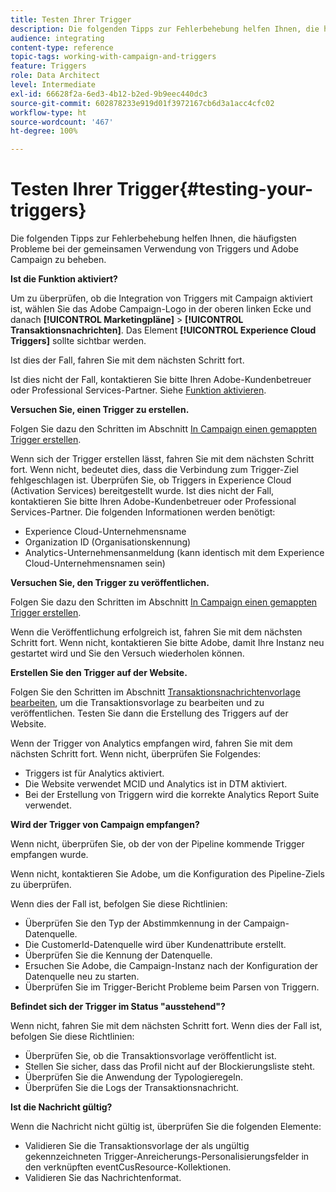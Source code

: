 ```yaml
---
title: Testen Ihrer Trigger
description: Die folgenden Tipps zur Fehlerbehebung helfen Ihnen, die häufigsten Probleme bei der Verwendung von Triggers in Adobe Campaign zu beheben.
audience: integrating
content-type: reference
topic-tags: working-with-campaign-and-triggers
feature: Triggers
role: Data Architect
level: Intermediate
exl-id: 66628f2a-6ed3-4b12-b2ed-9b9eec440dc3
source-git-commit: 602878233e919d01f3972167cb6d3a1acc4cfc02
workflow-type: ht
source-wordcount: '467'
ht-degree: 100%

---
```


# Testen Ihrer Trigger{#testing-your-triggers}

Die folgenden Tipps zur Fehlerbehebung helfen Ihnen, die häufigsten Probleme bei der gemeinsamen Verwendung von Triggers und Adobe Campaign zu beheben.

**Ist die Funktion aktiviert?**

Um zu überprüfen, ob die Integration von Triggers mit Campaign aktiviert ist, wählen Sie das Adobe Campaign-Logo in der oberen linken Ecke und danach **[!UICONTROL Marketingpläne]** > **[!UICONTROL Transaktionsnachrichten]**. Das Element **[!UICONTROL Experience Cloud Triggers]** sollte sichtbar werden.

Ist dies der Fall, fahren Sie mit dem nächsten Schritt fort.

Ist dies nicht der Fall, kontaktieren Sie bitte Ihren Adobe-Kundenbetreuer oder Professional Services-Partner. Siehe [Funktion aktivieren](../../integrating/using/configuring-triggers-in-experience-cloud.md#activating-the-functionality).

**Versuchen Sie, einen Trigger zu erstellen.**

Folgen Sie dazu den Schritten im Abschnitt [In Campaign einen gemappten Trigger erstellen](../../integrating/using/using-triggers-in-campaign.md#creating-a-mapped-trigger-in-campaign).

Wenn sich der Trigger erstellen lässt, fahren Sie mit dem nächsten Schritt fort. Wenn nicht, bedeutet dies, dass die Verbindung zum Trigger-Ziel fehlgeschlagen ist. Überprüfen Sie, ob Triggers in Experience Cloud (Activation Services) bereitgestellt wurde. Ist dies nicht der Fall, kontaktieren Sie bitte Ihren Adobe-Kundenbetreuer oder Professional Services-Partner. Die folgenden Informationen werden benötigt:

* Experience Cloud-Unternehmensname
* Organization ID (Organisationskennung)
* Analytics-Unternehmensanmeldung (kann identisch mit dem Experience Cloud-Unternehmensnamen sein)

**Versuchen Sie, den Trigger zu veröffentlichen.**

Folgen Sie dazu den Schritten im Abschnitt [In Campaign einen gemappten Trigger erstellen](../../integrating/using/using-triggers-in-campaign.md#creating-a-mapped-trigger-in-campaign).

Wenn die Veröffentlichung erfolgreich ist, fahren Sie mit dem nächsten Schritt fort. Wenn nicht, kontaktieren Sie bitte Adobe, damit Ihre Instanz neu gestartet wird und Sie den Versuch wiederholen können.

**Erstellen Sie den Trigger auf der Website.**

Folgen Sie den Schritten im Abschnitt [Transaktionsnachrichtenvorlage bearbeiten](../../integrating/using/using-triggers-in-campaign.md#editing-the-transactional-message-template), um die Transaktionsvorlage zu bearbeiten und zu veröffentlichen. Testen Sie dann die Erstellung des Triggers auf der Website.

Wenn der Trigger von Analytics empfangen wird, fahren Sie mit dem nächsten Schritt fort. Wenn nicht, überprüfen Sie Folgendes:

* Triggers ist für Analytics aktiviert.
* Die Website verwendet MCID und Analytics ist in DTM aktiviert.
* Bei der Erstellung von Triggern wird die korrekte Analytics Report Suite verwendet.

**Wird der Trigger von Campaign empfangen?**

Wenn nicht, überprüfen Sie, ob der von der Pipeline kommende Trigger empfangen wurde.

Wenn nicht, kontaktieren Sie Adobe, um die Konfiguration des Pipeline-Ziels zu überprüfen.

Wenn dies der Fall ist, befolgen Sie diese Richtlinien:

* Überprüfen Sie den Typ der Abstimmkennung in der Campaign-Datenquelle.
* Die CustomerId-Datenquelle wird über Kundenattribute erstellt.
* Überprüfen Sie die Kennung der Datenquelle.
* Ersuchen Sie Adobe, die Campaign-Instanz nach der Konfiguration der Datenquelle neu zu starten.
* Überprüfen Sie im Trigger-Bericht Probleme beim Parsen von Triggern.

**Befindet sich der Trigger im Status &quot;ausstehend&quot;?**

Wenn nicht, fahren Sie mit dem nächsten Schritt fort. Wenn dies der Fall ist, befolgen Sie diese Richtlinien:

* Überprüfen Sie, ob die Transaktionsvorlage veröffentlicht ist.
* Stellen Sie sicher, dass das Profil nicht auf der Blockierungsliste steht.
* Überprüfen Sie die Anwendung der Typologieregeln.
* Überprüfen Sie die Logs der Transaktionsnachricht.

**Ist die Nachricht gültig?**

Wenn die Nachricht nicht gültig ist, überprüfen Sie die folgenden Elemente:

* Validieren Sie die Transaktionsvorlage der als ungültig gekennzeichneten Trigger-Anreicherungs-Personalisierungsfelder in den verknüpften eventCusResource-Kollektionen.
* Validieren Sie das Nachrichtenformat.
